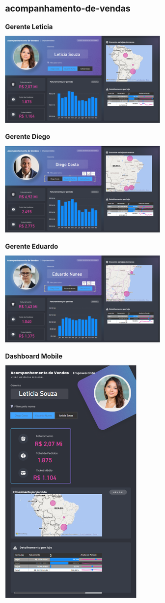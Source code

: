 # acompanhamento-de-vendas

## Gerente Leticia
![Alt text](image.png)

## Gerente Diego
![Alt text](image-1.png)

## Gerente Eduardo
![Alt text](image-2.png)

## Dashboard Mobile
![Alt text](image-3.png)